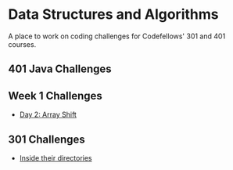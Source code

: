 # Data Structures and Algorithms
A place to work on coding challenges for Codefellows' 301 and 401 courses.


## 401 Java Challenges

## Week 1 Challenges
* [Day 2: Array Shift](./challengeReadmes/arrayShift.md)


## 301 Challenges
* [Inside their directories](./code-challenges)

